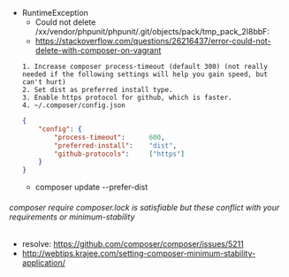 * RuntimeException
    * Could not delete /xx/vendor/phpunit/phpunit/.git/objects/pack/tmp_pack_2I8bbF:
    * https://stackoverflow.com/questions/26216437/error-could-not-delete-with-composer-on-vagrant
    ```
    1. Increase composer process-timeout (default 300) (not really needed if the following settings will help you gain speed, but can't hurt)
    2. Set dist as preferred install type.
    3. Enable https protocol for github, which is faster.
    4. ~/.composer/config.json
    
    ```
    ```json
    {
        "config": {
            "process-timeout":      600,
            "preferred-install":    "dist",
            "github-protocols":     ["https"]
        }
    }
    ```
    * composer update --prefer-dist
    
    
###### composer require composer.lock is satisfiable but these conflict with your requirements or minimum-stability

- resolve: https://github.com/composer/composer/issues/5211
- http://webtips.krajee.com/setting-composer-minimum-stability-application/
    